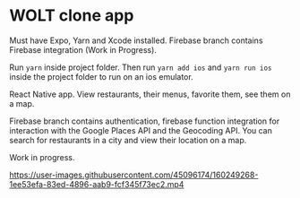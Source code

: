 # WOLT clone app




Must have Expo, Yarn and Xcode installed. Firebase branch contains Firebase integration (Work in Progress).

Run `yarn` inside project folder. Then run `yarn add ios` and `yarn run ios` inside the project folder to run on an ios emulator. 

React Native app. View restaurants, their menus, favorite them, see them on a map. 

Firebase branch contains authentication, firebase function integration for interaction with the Google Places API and the Geocoding API. You can search for restaurants in a city and view their location on a map.  

Work in progress. 

 



https://user-images.githubusercontent.com/45096174/160249268-1ee53efa-83ed-4896-aab9-fcf345f73ec2.mp4


